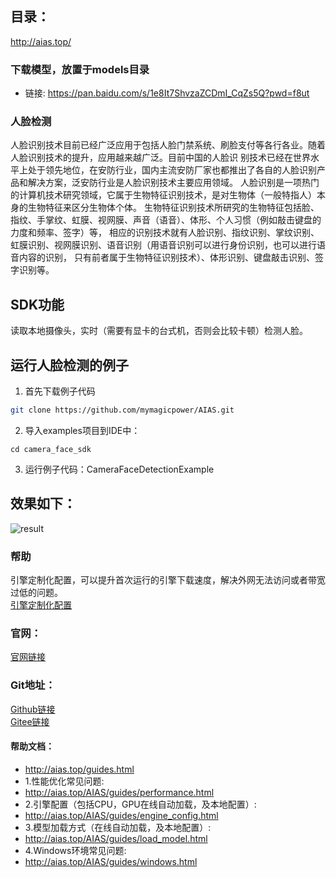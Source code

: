 ## 目录：
http://aias.top/

### 下载模型，放置于models目录
- 链接: https://pan.baidu.com/s/1e8It7ShvzaZCDmI_CqZs5Q?pwd=f8ut

### 人脸检测
人脸识别技术目前已经广泛应用于包括人脸门禁系统、刷脸支付等各行各业。随着人脸识别技术的提升，应用越来越广泛。目前中国的人脸识
别技术已经在世界水平上处于领先地位，在安防行业，国内主流安防厂家也都推出了各自的人脸识别产品和解决方案，泛安防行业是人脸识别技术主要应用领域。
人脸识别是一项热门的计算机技术研究领域，它属于生物特征识别技术，是对生物体（一般特指人）本身的生物特征来区分生物体个体。
生物特征识别技术所研究的生物特征包括脸、指纹、手掌纹、虹膜、视网膜、声音（语音）、体形、个人习惯（例如敲击键盘的力度和频率、签字）等，
相应的识别技术就有人脸识别、指纹识别、掌纹识别、虹膜识别、视网膜识别、语音识别（用语音识别可以进行身份识别，也可以进行语音内容的识别，
只有前者属于生物特征识别技术）、体形识别、键盘敲击识别、签字识别等。

## SDK功能
读取本地摄像头，实时（需要有显卡的台式机，否则会比较卡顿）检测人脸。

## 运行人脸检测的例子
1. 首先下载例子代码
```bash
git clone https://github.com/mymagicpower/AIAS.git
```

2. 导入examples项目到IDE中：
```
cd camera_face_sdk
```

3. 运行例子代码：CameraFaceDetectionExample


## 效果如下：
![result](https://aias-home.oss-cn-beijing.aliyuncs.com/AIAS/face_sdk/images/faces.jpg)


### 帮助 
引擎定制化配置，可以提升首次运行的引擎下载速度，解决外网无法访问或者带宽过低的问题。         
[引擎定制化配置](http://aias.top/engine_cpu.html)

### 官网：
[官网链接](http://www.aias.top/)

### Git地址：   
[Github链接](https://github.com/mymagicpower/AIAS)    
[Gitee链接](https://gitee.com/mymagicpower/AIAS)   


#### 帮助文档：
- http://aias.top/guides.html
- 1.性能优化常见问题:
- http://aias.top/AIAS/guides/performance.html
- 2.引擎配置（包括CPU，GPU在线自动加载，及本地配置）:
- http://aias.top/AIAS/guides/engine_config.html
- 3.模型加载方式（在线自动加载，及本地配置）:
- http://aias.top/AIAS/guides/load_model.html
- 4.Windows环境常见问题:
- http://aias.top/AIAS/guides/windows.html